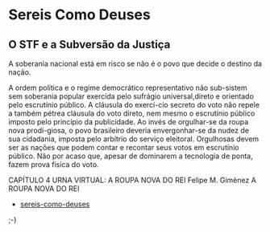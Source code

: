 # Sereis Como Deuses

## O STF e a Subversão da Justiça

A soberania nacional está em risco se não é o povo que decide o destino da nação.

A ordem política e o regime democrático representativo não sub-sistem sem soberania popular exercida pelo sufrágio universal,direto e orientado pelo escrutínio público. A cláusula do exercí-cio secreto do voto não repele a também pétrea cláusula do voto direto, nem mesmo o escrutínio público imposto pelo princípio da publicidade. Ao invés de orgulhar-se da roupa nova prodi-giosa, o povo brasileiro deveria envergonhar-se da nudez de sua cidadania, imposta pelo arbítrio do serviço eleitoral. Orgulhosas devem ser as nações que podem contar e recontar seus votos em escrutínio público. Não por acaso que, apesar de dominarem a tecnologia de ponta, fazem prova física do voto.

CAPÍTULO 4
URNA VIRTUAL: A ROUPA NOVA DO REI
Felipe M. Gimènez
A ROUPA NOVA DO REI

 - [sereis-como-deuses](https://sereiscomodeuses.vercel.app)

;-)

